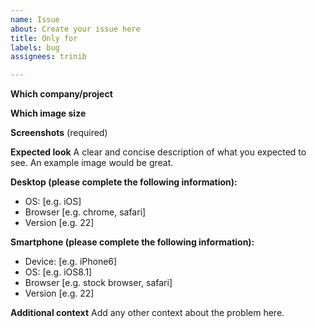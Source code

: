 ```yaml
---
name: Issue
about: Create your issue here
title: Only for
labels: bug
assignees: trinib

---
```


**Which company/project**

**Which image size**

**Screenshots**
(required)

**Expected look**
A clear and concise description of what you expected to see.  An example image would be great.


**Desktop (please complete the following information):**
 - OS: [e.g. iOS]
 - Browser [e.g. chrome, safari]
 - Version [e.g. 22]

**Smartphone (please complete the following information):**
 - Device: [e.g. iPhone6]
 - OS: [e.g. iOS8.1]
 - Browser [e.g. stock browser, safari]
 - Version [e.g. 22]

**Additional context**
Add any other context about the problem here.
